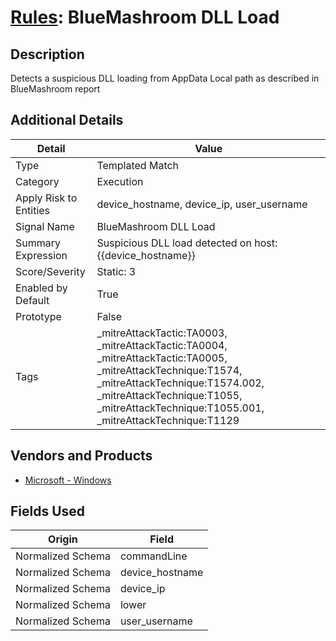 # [Rules](README.md): BlueMashroom DLL Load

## Description
Detects a suspicious DLL loading from AppData Local path as described in BlueMashroom report

## Additional Details
|Detail|Value|
|----|----|
|Type|Templated Match|
|Category|Execution|
|Apply Risk to Entities|device_hostname, device_ip, user_username|
|Signal Name|BlueMashroom DLL Load|
|Summary Expression|Suspicious DLL load detected on host: {{device_hostname}}|
|Score/Severity|Static: 3|
|Enabled by Default|True|
|Prototype|False|
|Tags|_mitreAttackTactic:TA0003, _mitreAttackTactic:TA0004, _mitreAttackTactic:TA0005, _mitreAttackTechnique:T1574, _mitreAttackTechnique:T1574.002, _mitreAttackTechnique:T1055, _mitreAttackTechnique:T1055.001, _mitreAttackTechnique:T1129|
## Vendors and Products
- [Microsoft - Windows](../products/1ff7546c-cb36-4a24-87f7-89d2cecc5761.md)


## Fields Used

|Origin|Field|
|----|----|
|Normalized Schema|commandLine|
|Normalized Schema|device_hostname|
|Normalized Schema|device_ip|
|Normalized Schema|lower|
|Normalized Schema|user_username|


